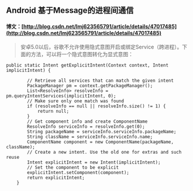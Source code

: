 ##  Android 基于Message的进程间通信


#### 博文：[http://blog.csdn.net/lmj623565791/article/details/47017485](http://blog.csdn.net/lmj623565791/article/details/47017485)


> 安卓5.0以后，谷歌不允许使用隐式意图开启或绑定Service（跨进程）。下面的方法，可以将一个隐式意图转化为显式意图：

```
public static Intent getExplicitIntent(Context context, Intent implicitIntent) {

        // Retrieve all services that can match the given intent
        PackageManager pm = context.getPackageManager();
        List<ResolveInfo> resolveInfo = pm.queryIntentServices(implicitIntent, 0);
        // Make sure only one match was found
        if (resolveInfo == null || resolveInfo.size() != 1) {
            return null;
        }
        // Get component info and create ComponentName
        ResolveInfo serviceInfo = resolveInfo.get(0);
        String packageName = serviceInfo.serviceInfo.packageName;
        String className = serviceInfo.serviceInfo.name;
        ComponentName component = new ComponentName(packageName, className);
        // Create a new intent. Use the old one for extras and such reuse
        Intent explicitIntent = new Intent(implicitIntent);
        // Set the component to be explicit
        explicitIntent.setComponent(component);
        return explicitIntent;
    }
```
